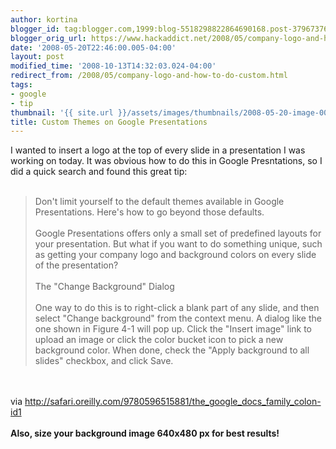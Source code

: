 ```yaml
---
author: kortina
blogger_id: tag:blogger.com,1999:blog-5518298822864690168.post-3796737636900783014
blogger_orig_url: https://www.hackaddict.net/2008/05/company-logo-and-how-to-do-custom.html
date: '2008-05-20T22:46:00.005-04:00'
layout: post
modified_time: '2008-10-13T14:32:03.024-04:00'
redirect_from: /2008/05/company-logo-and-how-to-do-custom.html
tags:
- google
- tip
thumbnail: '{{ site.url }}/assets/images/thumbnails/2008-05-20-image-0000.png'
title: Custom Themes on Google Presentations
---
```


I wanted to insert a logo at the top of every slide in a presentation I was working on today.  It was obvious how to do this in Google Presntations, so I did a quick search and found this great tip:<br/><br/><blockquote>Don't limit yourself to the default themes available in Google Presentations. Here's how to go beyond those defaults.<br/><br/>Google Presentations offers only a small set of predefined layouts for your presentation. But what if you want to do something unique, such as getting your company logo and background colors on every slide of the presentation?<br/><br/>The "Change Background" Dialog<br/><br/>One way to do this is to right-click a blank part of any slide, and then select "Change background" from the context menu. A dialog like the one shown in Figure 4-1 will pop up. Click the "Insert image" link to upload an image or click the color bucket icon to pick a new background color. When done, check the "Apply background to all slides" checkbox, and click Save.</blockquote><br/><br/>via <a href="http://safari.oreilly.com/9780596515881/the_google_docs_family_colon-id1">http://safari.oreilly.com/9780596515881/the_google_docs_family_colon-id1</a><br/><br/><strong>Also, size your background image 640x480 px for best results!</strong><br/><br/><img alt="" border="0" id="BLOGGER_PHOTO_ID_5202658207693871602" src="{{ site.url }}/assets/images/posts/2008-05-20-image-0000.png" style="margin: 0px auto 10px; display: block; text-align: center; "/>